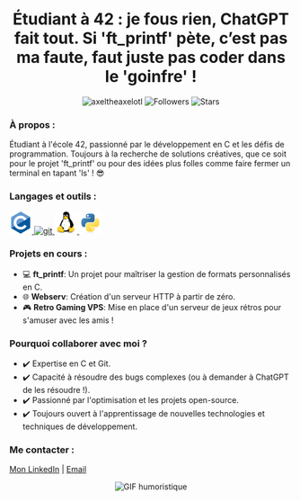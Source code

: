 <h1 align="center">Étudiant à 42 : je fous rien, ChatGPT fait tout. Si 'ft_printf' pète, c’est pas ma faute, faut juste pas coder dans le 'goinfre' !</h1>

<p align="center">
  <img src="https://komarev.com/ghpvc/?username=axeltheaxelotl&label=Profile%20views&color=0e75b6&style=flat" alt="axeltheaxelotl" />
  <img src="https://img.shields.io/github/followers/axeltheaxelotl?label=Suiveurs&style=social" alt="Followers" />
  <img src="https://img.shields.io/github/stars/axeltheaxelotl?style=social" alt="Stars" />
</p>

<h3 align="left">À propos :</h3>
<p align="left"> 
  Étudiant à l'école 42, passionné par le développement en C et les défis de programmation. 
  Toujours à la recherche de solutions créatives, que ce soit pour le projet 'ft_printf' ou pour des idées plus folles comme faire fermer un terminal en tapant 'ls' ! 😎
</p>

<h3 align="left">Langages et outils :</h3>
<p align="left"> 
  <a href="https://www.cprogramming.com/" target="_blank" rel="noreferrer"> 
    <img src="https://raw.githubusercontent.com/devicons/devicon/master/icons/c/c-original.svg" alt="c" width="40" height="40"/> 
  </a> 
  <a href="https://git-scm.com/" target="_blank" rel="noreferrer"> 
    <img src="https://www.vectorlogo.zone/logos/git-scm/git-scm-icon.svg" alt="git" width="40" height="40"/> 
  </a> 
  <a href="https://www.linux.org/" target="_blank" rel="noreferrer"> 
    <img src="https://raw.githubusercontent.com/devicons/devicon/master/icons/linux/linux-original.svg" alt="linux" width="40" height="40"/> 
  </a> 
  <a href="https://www.python.org" target="_blank" rel="noreferrer"> 
    <img src="https://raw.githubusercontent.com/devicons/devicon/master/icons/python/python-original.svg" alt="python" width="40" height="40"/> 
  </a>
</p>

<h3 align="left">Projets en cours :</h3>
<ul align="left">
  <li>💻 <strong>ft_printf</strong>: Un projet pour maîtriser la gestion de formats personnalisés en C.</li>
  <li>🌐 <strong>Webserv</strong>: Création d'un serveur HTTP à partir de zéro.</li>
  <li>🎮 <strong>Retro Gaming VPS</strong>: Mise en place d'un serveur de jeux rétros pour s'amuser avec les amis !</li>
</ul>

<h3 align="left">Pourquoi collaborer avec moi ?</h3>
<ul align="left">
  <li>✔️ Expertise en C et Git.</li>
  <li>✔️ Capacité à résoudre des bugs complexes (ou à demander à ChatGPT de les résoudre !).</li>
  <li>✔️ Passionné par l'optimisation et les projets open-source.</li>
  <li>✔️ Toujours ouvert à l'apprentissage de nouvelles technologies et techniques de développement.</li>
</ul>

<h3 align="left">Me contacter :</h3>
<p align="left">
  <a href="https://www.linkedin.com/in/axeltheaxelotl" target="_blank">Mon LinkedIn</a> | 
  <a href="mailto:axeltheaxelotl@example.com">Email</a>
</p>

<!-- GIF drôle -->
<p align="center">
  <img src="https://i.pinimg.com/originals/c6/a2/9a/c6a29a065f86b312689a5457f8c4d50d.gif" alt="GIF humoristique" width="500" />
</p>
